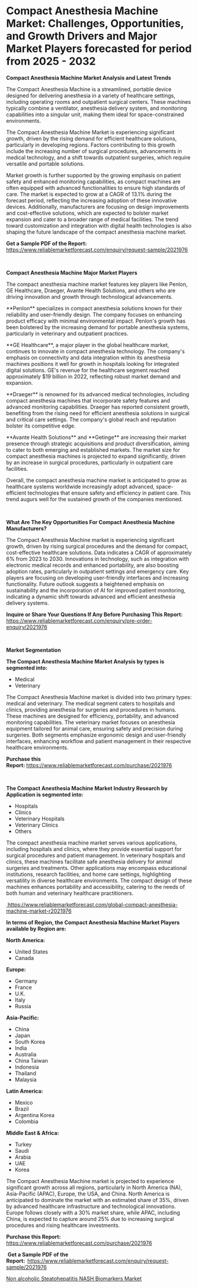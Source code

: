 <p><h1>Compact Anesthesia Machine Market: Challenges, Opportunities, and Growth Drivers and Major Market Players forecasted for period from 2025 - 2032</h1></p><p><strong>Compact Anesthesia Machine Market Analysis and Latest Trends</strong></p>
<p><p>The Compact Anesthesia Machine is a streamlined, portable device designed for delivering anesthesia in a variety of healthcare settings, including operating rooms and outpatient surgical centers. These machines typically combine a ventilator, anesthesia delivery system, and monitoring capabilities into a singular unit, making them ideal for space-constrained environments.</p><p>The Compact Anesthesia Machine Market is experiencing significant growth, driven by the rising demand for efficient healthcare solutions, particularly in developing regions. Factors contributing to this growth include the increasing number of surgical procedures, advancements in medical technology, and a shift towards outpatient surgeries, which require versatile and portable solutions.</p><p>Market growth is further supported by the growing emphasis on patient safety and enhanced monitoring capabilities, as compact machines are often equipped with advanced functionalities to ensure high standards of care. The market is expected to grow at a CAGR of 13.1% during the forecast period, reflecting the increasing adoption of these innovative devices. Additionally, manufacturers are focusing on design improvements and cost-effective solutions, which are expected to bolster market expansion and cater to a broader range of medical facilities. The trend toward customization and integration with digital health technologies is also shaping the future landscape of the compact anesthesia machine market.</p></p>
<p><strong>Get a Sample PDF of the Report:&nbsp;</strong> <a href="https://www.reliablemarketforecast.com/enquiry/request-sample/2021976?utm_campaign=2284&utm_medium=2&utm_source=Github&utm_content=ia&utm_term=04032025&utm_id=compact-anesthesia-machine">https://www.reliablemarketforecast.com/enquiry/request-sample/2021976</a></p>
<p>&nbsp;</p>
<p><strong>Compact Anesthesia Machine Major Market Players</strong></p>
<p><p>The compact anesthesia machine market features key players like Penlon, GE Healthcare, Draeger, Avante Health Solutions, and others who are driving innovation and growth through technological advancements.</p><p>**Penlon** specializes in compact anesthesia solutions known for their reliability and user-friendly design. The company focuses on enhancing product efficacy with minimal environmental impact. Penlon's growth has been bolstered by the increasing demand for portable anesthesia systems, particularly in veterinary and outpatient practices.</p><p>**GE Healthcare**, a major player in the global healthcare market, continues to innovate in compact anesthesia technology. The company's emphasis on connectivity and data integration within its anesthesia machines positions it well for growth in hospitals looking for integrated digital solutions. GE's revenue for the healthcare segment reached approximately $19 billion in 2022, reflecting robust market demand and expansion.</p><p>**Draeger** is renowned for its advanced medical technologies, including compact anesthesia machines that incorporate safety features and advanced monitoring capabilities. Draeger has reported consistent growth, benefiting from the rising need for efficient anesthesia solutions in surgical and critical care settings. The company's global reach and reputation bolster its competitive edge.</p><p>**Avante Health Solutions** and **Getinge** are increasing their market presence through strategic acquisitions and product diversification, aiming to cater to both emerging and established markets. The market size for compact anesthesia machines is projected to expand significantly, driven by an increase in surgical procedures, particularly in outpatient care facilities.</p><p>Overall, the compact anesthesia machine market is anticipated to grow as healthcare systems worldwide increasingly adopt advanced, space-efficient technologies that ensure safety and efficiency in patient care. This trend augurs well for the sustained growth of the companies mentioned.</p></p>
<p>&nbsp;</p>
<p><strong>What Are The Key Opportunities For Compact Anesthesia Machine Manufacturers?</strong></p>
<p><p>The Compact Anesthesia Machine market is experiencing significant growth, driven by rising surgical procedures and the demand for compact, cost-effective healthcare solutions. Data indicates a CAGR of approximately 6% from 2023 to 2030. Innovations in technology, such as integration with electronic medical records and enhanced portability, are also boosting adoption rates, particularly in outpatient settings and emergency care. Key players are focusing on developing user-friendly interfaces and increasing functionality. Future outlook suggests a heightened emphasis on sustainability and the incorporation of AI for improved patient monitoring, indicating a dynamic shift towards advanced and efficient anesthesia delivery systems.</p></p>
<p><strong>Inquire or Share Your Questions If Any Before Purchasing This Report:</strong> <a href="https://www.reliablemarketforecast.com/enquiry/pre-order-enquiry/2021976?utm_campaign=2284&utm_medium=2&utm_source=Github&utm_content=ia&utm_term=04032025&utm_id=compact-anesthesia-machine">https://www.reliablemarketforecast.com/enquiry/pre-order-enquiry/2021976</a></p>
<p>&nbsp;</p>
<p><strong>Market Segmentation</strong></p>
<p><strong>The Compact Anesthesia Machine Market Analysis by types is segmented into:</strong></p>
<p><ul><li>Medical</li><li>Veterinary</li></ul></p>
<p><p>The Compact Anesthesia Machine market is divided into two primary types: medical and veterinary. The medical segment caters to hospitals and clinics, providing anesthesia for surgeries and procedures in humans. These machines are designed for efficiency, portability, and advanced monitoring capabilities. The veterinary market focuses on anesthesia equipment tailored for animal care, ensuring safety and precision during surgeries. Both segments emphasize ergonomic design and user-friendly interfaces, enhancing workflow and patient management in their respective healthcare environments.</p></p>
<p><strong>Purchase this Report:&nbsp;</strong><a href="https://www.reliablemarketforecast.com/purchase/2021976?utm_campaign=2284&utm_medium=2&utm_source=Github&utm_content=ia&utm_term=04032025&utm_id=compact-anesthesia-machine">https://www.reliablemarketforecast.com/purchase/2021976</a></p>
<p>&nbsp;</p>
<p><strong>The Compact Anesthesia Machine Market Industry Research by Application is segmented into:</strong></p>
<p><ul><li>Hospitals</li><li>Clinics</li><li>Veterinary Hospitals</li><li>Veterinary Clinics</li><li>Others</li></ul></p>
<p><p>The compact anesthesia machine market serves various applications, including hospitals and clinics, where they provide essential support for surgical procedures and patient management. In veterinary hospitals and clinics, these machines facilitate safe anesthesia delivery for animal surgeries and treatments. Other applications may encompass educational institutions, research facilities, and home care settings, highlighting versatility in diverse healthcare environments. The compact design of these machines enhances portability and accessibility, catering to the needs of both human and veterinary healthcare practitioners.</p></p>
<p><a href="https://www.reliablemarketforecast.com/global-compact-anesthesia-machine-market-r2021976?utm_campaign=2284&utm_medium=2&utm_source=Github&utm_content=ia&utm_term=04032025&utm_id=compact-anesthesia-machine">&nbsp;https://www.reliablemarketforecast.com/global-compact-anesthesia-machine-market-r2021976</a></p>
<p><strong>In terms of Region, the Compact Anesthesia Machine Market Players available by Region are:</strong></p>
<p>
    <p> <strong> North America: </strong>
        <ul>
            <li>United States</li>
            <li>Canada</li>
        </ul>
        </p> 
    <p> <strong> Europe: </strong>
        <ul>
            <li>Germany</li>
            <li>France</li>
            <li>U.K.</li>
            <li>Italy</li>
            <li>Russia</li>
        </ul>
        </p> 
    <p> <strong> Asia-Pacific: </strong>
        <ul>
            <li>China</li>
            <li>Japan</li>
            <li>South Korea</li>
            <li>India</li>
            <li>Australia</li>
            <li>China Taiwan</li>
            <li>Indonesia</li>
            <li>Thailand</li>
            <li>Malaysia</li>
        </ul>
        </p> 
    <p> <strong> Latin America: </strong>
        <ul>
            <li>Mexico</li>
            <li>Brazil</li>
            <li>Argentina Korea</li>
            <li>Colombia</li>
        </ul>
        </p> 
    <p> <strong> Middle East & Africa: </strong>
        <ul>
            <li>Turkey</li>
            <li>Saudi</li>
            <li>Arabia</li>
            <li>UAE</li>
            <li>Korea</li>
        </ul>
    </p>
    </p>
<p><p>The Compact Anesthesia Machine market is projected to experience significant growth across all regions, particularly in North America (NA), Asia-Pacific (APAC), Europe, the USA, and China. North America is anticipated to dominate the market with an estimated share of 35%, driven by advanced healthcare infrastructure and technological innovations. Europe follows closely with a 30% market share, while APAC, including China, is expected to capture around 25% due to increasing surgical procedures and rising healthcare investments.</p></p>
<p><strong>Purchase this Report: </strong><a href="https://www.reliablemarketforecast.com/purchase/2021976?utm_campaign=2284&utm_medium=2&utm_source=Github&utm_content=ia&utm_term=04032025&utm_id=compact-anesthesia-machine">https://www.reliablemarketforecast.com/purchase/2021976</a></p>
<p>&nbsp;<strong>Get a Sample PDF of the Report:&nbsp;&nbsp;</strong><a href="https://www.reliablemarketforecast.com/enquiry/request-sample/2021976?utm_campaign=2284&utm_medium=2&utm_source=Github&utm_content=ia&utm_term=04032025&utm_id=compact-anesthesia-machine">https://www.reliablemarketforecast.com/enquiry/request-sample/2021976</a></p>
<p><strong></strong></p>
<p><p><a href="https://github.com/WashimHussain441/Market-Research-Report-List-1/blob/main/non-alcoholic-steatohepatitis-nash-biomarkers-market.md?utm_campaign=2284&utm_medium=2&utm_source=Github&utm_content=ia&utm_term=04032025&utm_id=compact-anesthesia-machine">Non alcoholic Steatohepatitis NASH Biomarkers Market</a></p></p>